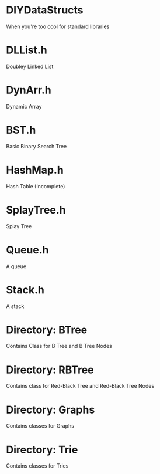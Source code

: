 # DIYDataStructs
When you're too cool for standard libraries 

# DLList.h
Doubley Linked List

# DynArr.h
Dynamic Array

# BST.h
Basic Binary Search Tree

# HashMap.h
Hash Table (Incomplete)

# SplayTree.h
Splay Tree

# Queue.h
A queue

# Stack.h
A stack

# Directory: BTree
Contains Class for B Tree and B Tree Nodes

# Directory: RBTree
Contains class for Red-Black Tree and Red-Black Tree Nodes

# Directory: Graphs
Contains classes for Graphs

# Directory: Trie
Contains classes for Tries

